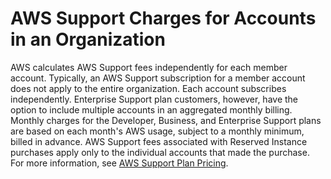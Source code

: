 # AWS Support Charges for Accounts in an Organization<a name="consolidatedbilling-support"></a>

AWS calculates AWS Support fees independently for each member account\. Typically, an AWS Support subscription for a member account does not apply to the entire organization\. Each account subscribes independently\. Enterprise Support plan customers, however, have the option to include multiple accounts in an aggregated monthly billing\. Monthly charges for the Developer, Business, and Enterprise Support plans are based on each month's AWS usage, subject to a monthly minimum, billed in advance\. AWS Support fees associated with Reserved Instance purchases apply only to the individual accounts that made the purchase\. For more information, see [AWS Support Plan Pricing](https://aws.amazon.com/premiumsupport/pricing/)\.